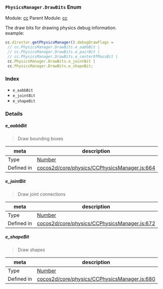### `PhysicsManager.DrawBits` Enum



Module: [cc](../modules/cc.md)
Parent Module: [cc](../modules/cc.md)


The draw bits for drawing physics debug information.<br>
example:<br>
```js
cc.director.getPhysicsManager().debugDrawFlags =
 // cc.PhysicsManager.DrawBits.e_aabbBit |
 // cc.PhysicsManager.DrawBits.e_pairBit |
 // cc.PhysicsManager.DrawBits.e_centerOfMassBit |
 cc.PhysicsManager.DrawBits.e_jointBit |
 cc.PhysicsManager.DrawBits.e_shapeBit;
```


### Index
  - `e_aabbBit`
  - `e_jointBit`
  - `e_shapeBit`

### Details


##### e_aabbBit

> Draw bounding boxes

| meta | description |
|------|-------------|
| Type | <a href="https://developer.mozilla.org/en/JavaScript/Reference/Global_Objects/Number" class="crosslink external" target="_blank">Number</a> |
| Defined in | [cocos2d/core/physics/CCPhysicsManager.js:664](https://github.com/cocos-creator/engine/blob/e222465ce8426e5cf32052e4f37701f3a529ed18/cocos2d/core/physics/CCPhysicsManager.js#L664) |



##### e_jointBit

> Draw joint connections

| meta | description |
|------|-------------|
| Type | <a href="https://developer.mozilla.org/en/JavaScript/Reference/Global_Objects/Number" class="crosslink external" target="_blank">Number</a> |
| Defined in | [cocos2d/core/physics/CCPhysicsManager.js:672](https://github.com/cocos-creator/engine/blob/e222465ce8426e5cf32052e4f37701f3a529ed18/cocos2d/core/physics/CCPhysicsManager.js#L672) |



##### e_shapeBit

> Draw shapes

| meta | description |
|------|-------------|
| Type | <a href="https://developer.mozilla.org/en/JavaScript/Reference/Global_Objects/Number" class="crosslink external" target="_blank">Number</a> |
| Defined in | [cocos2d/core/physics/CCPhysicsManager.js:680](https://github.com/cocos-creator/engine/blob/e222465ce8426e5cf32052e4f37701f3a529ed18/cocos2d/core/physics/CCPhysicsManager.js#L680) |



